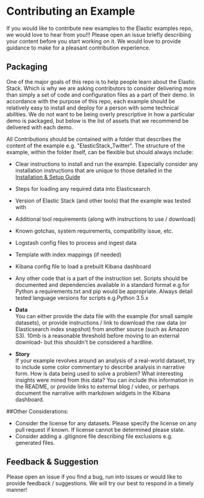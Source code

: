 # Contributing an Example

If you would like to contribute new examples to the Elastic examples repo, we would love to hear from you!!! Please open an issue briefly describing your content before you start working on it. We would love to provide guidance to make for a pleasant contribution experience.

## Packaging
One of the major goals of this repo is to help people learn about the Elastic Stack. Which is why we are asking contributors to consider delivering more than simply a set of code and configuration files as a part of their demo. In accordance with the purpose of this repo, each example should be relatively easy to install and deploy for a person with some technical abilities. We do not want to be being overly prescriptive in how a particular demo is packaged, but below is the list of assets that we recommend be delivered with each demo.

All Contributions should be contained with a folder that describes the content of the example e.g. "ElasticStack_Twitter".  The structure of the example, within the folder itself, can be flexible but should always include:

  * Clear instructions to install and run the example.  Especially consider any installation instructions that are unique to those detailed in the [Installation & Setup Guide](https://github.com/elastic/examples/blob/master/Installation%20and%20Setup.md)
  * Steps for loading any required data into Elasticsearch
  * Version of Elastic Stack (and other tools) that the example was tested with
  * Additional tool requirements (along with instructions to use / download)
  * Known gotchas, system requirements, compatibility issue, etc.
  * Logstash config files to process and ingest data
  * Template with index mappings (if needed)
  * Kibana config file to load a prebuilt Kibana dashboard  
  * Any other code that is a part of the instruction set. Scripts should be documented and dependencies available in a standard format e.g.for Python a requirements.txt and pip would be appropriate. Always detail tested language versions for scripts e.g.Python 3.5.x

* **Data** <br>
  You can either provide the data file with the example (for small sample datasets), or provide instructions / link to download the raw data (or Elasticsearch index snapshot) from another source (such as Amazon S3). 10mb is a reasonable threshold before moving to an external download- but this shouldn't be considered a hardline.
  
* **Story** <br>
    If your example revolves around an analysis of a real-world dataset, try to include some color commentary to describe analysis in narrative form. How is data being used to solve a problem? What interesting insights were mined from this data? You can include this information in the README, or provide links to external blog / video, or perhaps document the narrative with markdown widgets in the Kibana dashboard.

##Other Considerations:

* Consider the license for any datasets.  Please specify the license on any pull request if known.  If license cannot be determined please state.
* Consider adding a .gitignore file describing file exclusions e.g. generated files.

## Feedback & Suggestion

Please open an issue if you find a bug, run into issues or would like to provide feedback / suggestions. We will try our best to respond in a timely manner!



